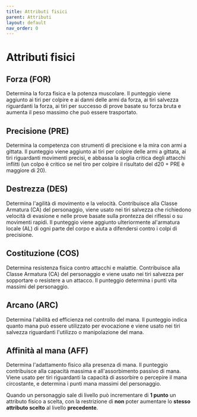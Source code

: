 ```yaml
---
title: Attributi fisici
parent: Attributi
layout: default
nav_order: 0
---
```


# **Attributi fisici**

## **Forza (FOR)**
Determina la forza fisica e la potenza muscolare. Il punteggio viene aggiunto ai tiri per colpire e ai danni delle armi da forza, ai tiri salvezza riguardanti la forza, ai tiri per successo di prove basate su forza bruta e aumenta il peso massimo che può essere trasportato.

## **Precisione (PRE)**
Determina la competenza con strumenti di precisione e la mira con armi a gittata. Il punteggio viene aggiunto ai tiri per colpire delle armi a gittata, ai tiri riguardanti movimenti precisi, e abbassa la soglia critica degli attacchi inflitti (un colpo è critico se nel tiro per colpire il risultato del d20 + PRE è maggiore di 20).

## **Destrezza (DES)**
Determina l'agilità di movimento e la velocità. Contribuisce alla Classe Armatura (CA) del personaggio, viene usato nei tiri salvezza che richiedono velocità di evasione e nelle prove basate sulla prontezza dei riflessi o su movimenti rapidi. Il punteggio viene aggiunto ulteriormente al'armatura locale (AL) di ogni parte del corpo e aiuta a difendersi contro i colpi di precisione.

## **Costituzione (COS)**
Determina resistenza fisica contro attacchi e malattie. Contribuisce alla Classe Armatura (CA) del personaggio e viene usato nei tiri salvezza per sopportare o resistere a un attacco. Il punteggio determina i punti vita massimi del personaggio. 

## **Arcano (ARC)**
Determina l'abilità ed efficienza nel controllo del mana. Il punteggio indica quanto mana può essere utilizzato per evocazione e viene usato nei tiri salvezza riguardanti l'utilizzo o manipolazione del mana.

## **Affinità al mana (AFF)**
Determina l'adattamento fisico alla presenza di mana. Il punteggio contribuisce alla capacità massima e all'assorbimento passivo di mana. Viene usato per tiri riguardanti la capacità di assorbire o percepire il mana circostante, e determina i punti mana massimi del personaggio.

Quando un personaggio sale di livello può incrementare di **1 punto** un attributo fisico a scelta, con la restrizione di **non** poter aumentare lo **stesso attributo scelto** al livello **precedente**.